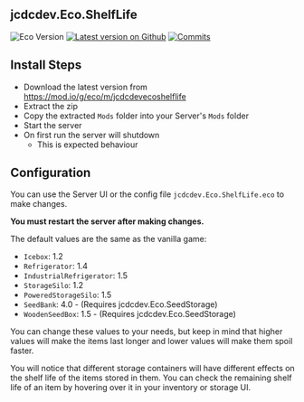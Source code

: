 ## jcdcdev.Eco.ShelfLife

![Eco Version](https://badgen.net/static/Eco/v0.10.1+) [![Latest version on Github](https://badgen.net/github/tag/jcdcdev/jcdcdev.Eco.ShelfLife?label=Mod)](https://github.com/jcdcdev/jcdcdev.Eco.ShelfLife/releases/latest) [![Commits](https://badgen.net/github/commits/jcdcdev/jcdcdev.Eco.ShelfLife)](https://github.com/jcdcdev/jcdcdev.Eco.ShelfLife/commits/main)

## Install Steps

- Download the latest version from https://mod.io/g/eco/m/jcdcdevecoshelflife
- Extract the zip
- Copy the extracted `Mods` folder into your Server's `Mods` folder
- Start the server
- On first run the server will shutdown
    - This is expected behaviour

## Configuration 

You can use the Server UI or the config file `jcdcdev.Eco.ShelfLife.eco` to make changes.

**You must restart the server after making changes.**

The default values are the same as the vanilla game:

- `Icebox`: 1.2
- `Refrigerator`: 1.4
- `IndustrialRefrigerator`: 1.5
- `StorageSilo`: 1.2
- `PoweredStorageSilo`: 1.5
- `SeedBank`: 4.0 - (Requires jcdcdev.Eco.SeedStorage)
- `WoodenSeedBox`: 1.5 - (Requires jcdcdev.Eco.SeedStorage)

You can change these values to your needs, but keep in mind that higher values will make the items last longer and lower values will make them spoil faster.

You will notice that different storage containers will have different effects on the shelf life of the items stored in them. You can check the remaining shelf life of an item by hovering over it in your inventory or storage UI.
